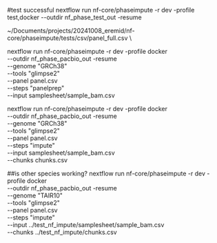 
#test successful
nextflow run nf-core/phaseimpute -r dev -profile test,docker --outdir nf_phase_test_out -resume


~/Documents/projects/20241008_eremid/nf-core/phaseimpute/tests/csv/panel_full.csv \


nextflow run nf-core/phaseimpute -r dev -profile docker \
--outdir nf_phase_pacbio_out -resume \
--genome "GRCh38" \
--tools "glimpse2" \
--panel panel.csv \
--steps "panelprep" \
--input samplesheet/sample_bam.csv



nextflow run nf-core/phaseimpute -r dev -profile docker \
--outdir nf_phase_pacbio_out -resume \
--genome "GRCh38" \
--tools "glimpse2" \
--panel panel.csv \
--steps "impute" \
--input samplesheet/sample_bam.csv \
--chunks chunks.csv



##is other species working?
nextflow run nf-core/phaseimpute -r dev -profile docker \
--outdir nf_phase_pacbio_out -resume \
--genome "TAIR10" \
--tools "glimpse2" \
--panel panel.csv \
--steps "impute" \
--input ../test_nf_impute/samplesheet/sample_bam.csv \
--chunks ../test_nf_impute/chunks.csv

